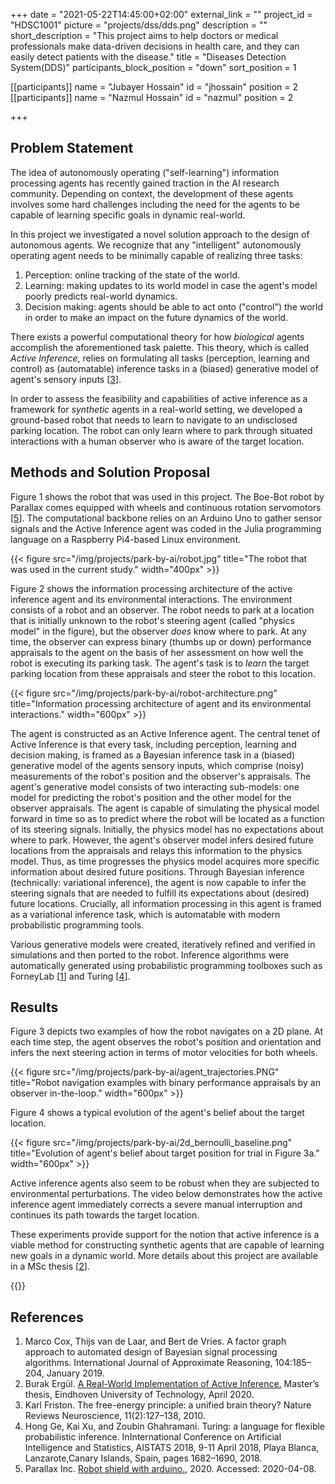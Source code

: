+++
date = "2021-05-22T14:45:00+02:00"
external_link = ""
project_id = "HDSC1001"
picture = "projects/dss/dds.png"
description = ""
short_description = "This project aims to help doctors or medical professionals make data-driven decisions in health care, and they can easily detect patients with the disease."
title = "Diseases Detection System(DDS)"
participants_block_position = "down"
sort_position = 1


[[participants]]
    name = "Jubayer Hossain"
    id = "jhossain"
    position = 2
[[participants]]
    name = "Nazmul Hossain"
    id = "nazmul"
    position = 2



+++

<!-- <img src="/img/projects/thalassemia/thalassemia.png" width="1200px" height="500px"> -->


## Problem Statement
The idea of autonomously operating ("self-learning") information processing agents has recently gained traction in the AI research community. Depending on context, the development of these agents involves some hard challenges including the need for the agents to be capable of learning specific goals in dynamic real-world. 

In this project we investigated a novel solution approach to the design of autonomous agents. We recognize that any "intelligent" autonomously operating agent needs to be minimally capable of realizing three tasks:

1. Perception: online tracking of the state of the world.
1. Learning: making updates to its world model in case the agent's model poorly predicts real-world dynamics.
1. Decision making: agents should be able to act onto ("control") the world in order to make an impact on the future dynamics of the world. 

There exists a powerful computational theory for how _biological_ agents accomplish the aforementioned task palette. This theory, which is called _Active Inference_, relies on formulating all tasks (perception, learning and control) as (automatable) inference tasks in a (biased) generative model of agent's sensory inputs [[3](#references)].
 
In order to assess the feasibility and capabilities of active inference as a framework for _synthetic_ agents in a real-world setting, we developed a ground-based robot that needs to learn to navigate to an undisclosed parking location. The robot can only learn where to park through situated interactions with a human observer who is aware of the target location. 

## Methods and Solution Proposal

Figure 1 shows the robot that was used in this project. The Boe-Bot robot by Parallax comes equipped with wheels and continuous rotation servomotors [[5](#references)]. The computational backbone relies on an Arduino Uno to gather sensor signals and the Active Inference agent was coded in the Julia programming language on a Raspberry Pi4-based Linux environment. 

{{< figure src="/img/projects/park-by-ai/robot.jpg" title="The robot that was used in the current study." width="400px" >}}

Figure 2 shows the information processing architecture of the active inference agent and its environmental interactions. The environment consists of a robot and an observer. The robot needs to park at a location that is initially unknown to the robot's steering agent (called "physics model" in the figure), but the observer _does_ know where to park. At any time, the observer can express binary (thumbs up or down) performance appraisals to the agent on the basis of her assessment on how well the robot is executing its parking task. The agent's task is to _learn_ the target parking location from these appraisals and steer the robot to this location. 

{{< figure src="/img/projects/park-by-ai/robot-architecture.png" title="Information processing architecture of agent and its environmental interactions." width="600px" >}}


The agent is constructed as an Active Inference agent. The central tenet of Active Inference is that every task, including perception, learning and decision making, is framed as a Bayesian inference task in a (biased) generative model of the agents sensory inputs, which comprise (noisy) measurements of the robot's position and the observer's appraisals. The agent's generative model consists of two interacting sub-models: one model for predicting the robot's position and the other model for the observer appraisals. The agent is capable of simulating the physical model forward in time so as to predict where the robot will be located as a function of its steering signals. Initially, the physics model has no expectations about where to park. However, the agent's observer model infers desired future locations from the appraisals and relays this information to the physics model. Thus, as time progresses the physics model acquires more specific information about desired future positions.  Through Bayesian inference (technically: variational inference), the agent is now capable to infer the steering signals that are needed to fulfill its expectations about (desired) future locations. Crucially, all information processing in this agent is framed as a variational inference task, which is automatable with modern probabilistic programming tools. 

Various generative models were created, iteratively refined and verified in simulations and then ported to the robot. Inference algorithms were automatically generated using probabilistic programming toolboxes such as ForneyLab [[1](#references)] and Turing [[4](#references)]. 

## Results

Figure 3 depicts two examples of how the robot navigates on a 2D plane. At each time step, the agent observes the robot's position and orientation and infers the next steering action in terms of motor velocities for both wheels.

{{< figure src="/img/projects/park-by-ai/agent_trajectories.PNG" title="Robot navigation examples with binary performance appraisals by an observer in-the-loop." width="600px" >}}

Figure 4 shows a typical evolution of the agent's belief about the target location.

{{< figure src="/img/projects/park-by-ai/2d_bernoulli_baseline.png" title="Evolution of agent's belief about target position for trial in Figure 3a." width="600px" >}}

Active inference agents also seem to be robust when they are subjected to environmental perturbations. The video below demonstrates how the active inference agent immediately corrects a severe manual interruption and continues its path towards the target location.

These experiments provide support for the notion that active inference is a viable method for constructing synthetic agents that are capable of learning new goals in a dynamic world. More details about this project are available in a MSc thesis [[2](#references)]. 

{{<youtube AJevoOmKMO8>}}

## References

1. Marco Cox, Thijs van de Laar, and Bert de Vries.  A factor graph approach to automated design of Bayesian signal processing algorithms. International Journal of Approximate Reasoning, 104:185–204, January 2019.
2. Burak Ergül.  [A Real-World Implementation of Active Inference.](/pdf/msc/Ergul-2020-MSc-thesis-A-Real-World-Implementation-of-Active-Inference.pdf)  Master’s thesis, Eindhoven University of Technology, April 2020.
3.  Karl  Friston.   The  free-energy  principle:  a  unified  brain  theory? Nature Reviews Neuroscience, 11(2):127–138, 2010. 
4.  Hong Ge, Kai Xu, and Zoubin Ghahramani.  Turing:  a language for flexible probabilistic inference. InInternational Conference on Artificial Intelligence and  Statistics,  AISTATS  2018,  9-11  April  2018,  Playa  Blanca,  Lanzarote,Canary Islands, Spain, pages 1682–1690, 2018.
5.  Parallax  Inc.   [Robot  shield  with  arduino.](https://www.parallax.com/product/32335), 2020.  Accessed:  2020-04-08.

